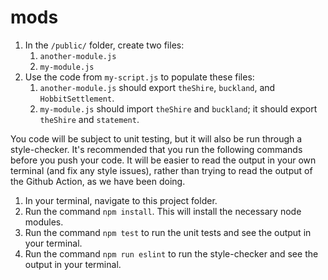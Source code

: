 # mods

1. In the `/public/` folder, create two files:
    1. `another-module.js`
    2. `my-module.js`
2. Use the code from `my-script.js` to populate these files:
    1. `another-module.js` should export `theShire`, `buckland`, and `HobbitSettlement`.
    2. `my-module.js` should import `theShire` and `buckland`; it should export `theShire` and `statement`.

You code will be subject to unit testing, but it will also be run through a style-checker. It's recommended that you run the following commands before you push your code. It will be easier to read the output in your own terminal (and fix any style issues), rather than trying to read the output of the Github Action, as we have been doing.

1. In your terminal, navigate to this project folder.
2. Run the command `npm install`. This will install the necessary node modules.
3. Run the command `npm test` to run the unit tests and see the output in your terminal.
4. Run the command `npm run eslint` to run the style-checker and see the output in your terminal.




